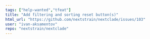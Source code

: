 ```yaml
---
tags: ["help-wanted","tfeat"]
title: "Add filtering and sorting reset button(s)"
html_url: "https://github.com/nextstrain/nextclade/issues/103"
user: "ivan-aksamentov"
repo: "nextstrain/nextclade"
---
```


